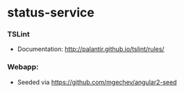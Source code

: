 # status-service

### TSLint
* Documentation: http://palantir.github.io/tslint/rules/

### Webapp:
* Seeded via https://github.com/mgechev/angular2-seed
